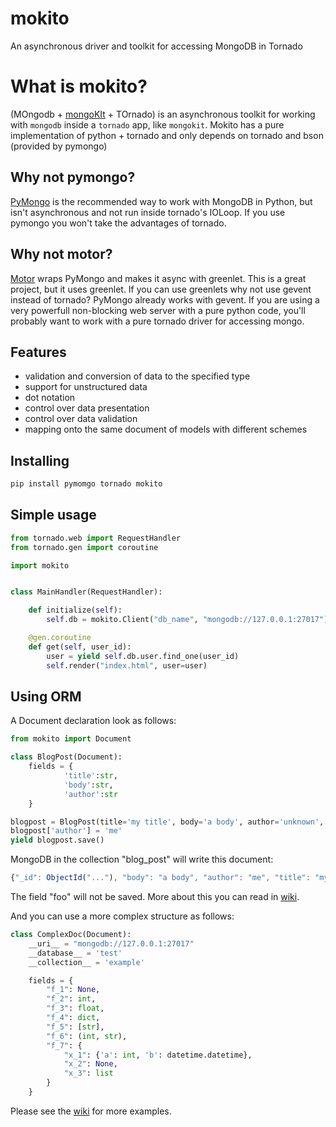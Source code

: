 # mokito
An asynchronous driver and toolkit for accessing MongoDB in Tornado

# What is mokito?
(MOngodb + [mongoKIt](https://github.com/namlook/mongokit) + TOrnado) is an asynchronous toolkit for working with ``mongodb`` inside a ``tornado`` app, like ``mongokit``. Mokito has a pure implementation of python + tornado and only depends on tornado and bson (provided by pymongo)

## Why not pymongo?
[PyMongo](http://api.mongodb.org/python/current/) is the recommended way to work with MongoDB in Python, but isn't asynchronous and not run inside tornado's IOLoop. If you use pymongo you won't take the advantages of tornado.

## Why not motor?
[Motor](http://emptysquare.net/motor/) wraps PyMongo and makes it async with greenlet. This is a great project, but it uses greenlet. If you can use greenlets why not use gevent instead of tornado? PyMongo already works with gevent. If you are using a very powerfull non-blocking web server with a pure python code, you'll probably want to work with a pure tornado driver for accessing mongo.

## Features
* validation and conversion of data to the specified type
* support for unstructured data
* dot notation
* control over data presentation
* control over data validation
* mapping onto the same document of models with different schemes

## Installing
```bash
pip install pymomgo tornado mokito
```

## Simple usage
```python
from tornado.web import RequestHandler
from tornado.gen import coroutine

import mokito


class MainHandler(RequestHandler):

    def initialize(self):
        self.db = mokito.Client("db_name", "mongodb://127.0.0.1:27017")

    @gen.coroutine
    def get(self, user_id):
        user = yield self.db.user.find_one(user_id)
        self.render("index.html", user=user)
```

## Using ORM
A Document declaration look as follows:

```python
from mokito import Document

class BlogPost(Document):
    fields = {
            'title':str,
            'body':str,
            'author':str
    }

blogpost = BlogPost(title='my title', body='a body', author='unknown', 'foo'='bar')
blogpost['author'] = 'me'
yield blogpost.save()
```
MongoDB in the collection "blog_post" will write this document:
```javascript
{"_id": ObjectId("..."), "body": "a body", "author": "me", "title": "my title"}
```
The field "foo" will not be saved. More about this you can read in [wiki](https://github.com/asmodius/mokito/wiki).

And you can use a more complex structure as follows:
```python
class ComplexDoc(Document):
    __uri__ = "mongodb://127.0.0.1:27017"
    __database__ = 'test'
    __collection__ = 'example'

    fields = {
        "f_1": None,
        "f_2": int,
        "f_3": float,
        "f_4": dict,
        "f_5": [str],
        "f_6": (int, str),
        "f_7": {
            "x_1": {'a': int, 'b': datetime.datetime},
            "x_2": None,
            "x_3": list
        }
    }
```

Please see the [wiki](https://github.com/asmodius/mokito/wiki) for more examples.
